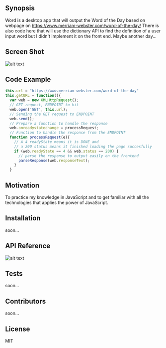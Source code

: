 ## Synopsis

Word is a desktop app that will output the Word of the Day based on webpage on https://www.merriam-webster.com/word-of-the-day/ There is also code here that will use the dictionary API to find the definition of a user input word but I didn't implement it on the front end. Maybe another day...

## Screen Shot
![alt text](http://i.imgur.com/LNMhsAA.png "Word app on my desktop")

## Code Example

```javascript
this.url = "https://www.merriam-webster.com/word-of-the-day"
this.getURL = function(){
  var web = new XMLHttpRequest();
  // GET request, ENDPOINT to hit
  web.open('GET', this.url);
  // Sending the GET request to ENDPOINT
  web.send();
  // Prepare a function to handle the response
  web.onreadystatechange = processRequest;
  // Function to handle the response from the ENDPOINT
  function processRequest(e){
    // A 4 readyState means it is DONE and
    // a 200 status means it finished loading the page succesfully
    if (web.readyState == 4 && web.status == 200) {
      // parse the response to output easily on the frontend
      parseResponse(web.responseText);
    }
  }
```

## Motivation

To practice my knowledge in JavaScript and to get familiar with all the technologies that applies the power of JavaScript.

## Installation

soon...

## API Reference
![alt text](http://i.imgur.com/b83sEy5.png "API reference")

## Tests

soon...

## Contributors

soon...

## License

MIT
